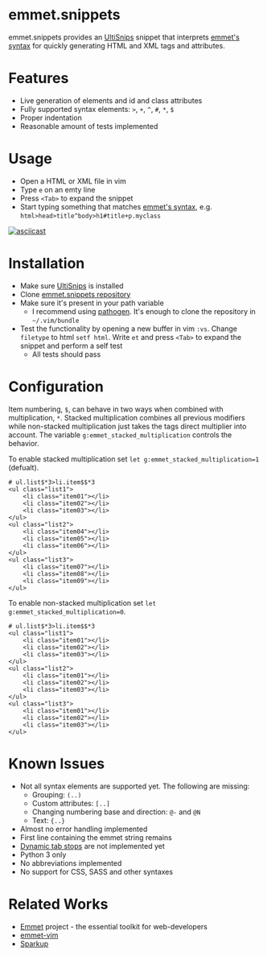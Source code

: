 # emmet.snippets

emmet.snippets provides an [UltiSnips](https://github.com/SirVer/ultisnips)
snippet that interprets [emmet's syntax](http://docs.emmet.io/abbreviations/syntax/)
for quickly generating HTML and XML tags and attributes.

# Features

* Live generation of elements and id and class attributes
* Fully supported syntax elements: `>`, `+`, `^`, `#`, `*`, `$`
* Proper indentation
* Reasonable amount of tests implemented

# Usage

* Open a HTML or XML file in vim
* Type `e` on an emty line
* Press `<Tab>` to expand the snippet
* Start typing something that matches [emmet's
  syntax](http://docs.emmet.io/abbreviations/syntax/), e.g.
  `html>head>title^body>h1#title+p.myclass`

[![asciicast](https://asciinema.org/a/81948.png)](https://asciinema.org/a/81948)

# Installation

* Make sure [UltiSnips](https://github.com/SirVer/ultisnips) is installed
* Clone [emmet.snippets repository](https://github.com/jceb/emmet.snippets)
* Make sure it's present in your path variable
  * I recommend using [pathogen](https://github.com/tpope/vim-pathogen).  It's
    enough to clone the repository in `~/.vim/bundle`
* Test the functionality by opening a new buffer in vim `:vs`.  Change
  `filetype` to html `setf html`.  Write `et` and press `<Tab>` to expand the
  snippet and perform a self test
  * All tests should pass

# Configuration

Item numbering, `$`, can behave in two ways when combined with multiplication,
`*`.  Stacked multiplication combines all previous modifiers while non-stacked
multiplication just takes the tags direct multiplier into account.  The variable
`g:emmet_stacked_multiplication` controls the behavior.

To enable stacked multiplication set `let g:emmet_stacked_multiplication=1`
(defualt).
```
# ul.list$*3>li.item$$*3
<ul class="list1">
    <li class="item01"></li>
    <li class="item02"></li>
    <li class="item03"></li>
</ul>
<ul class="list2">
    <li class="item04"></li>
    <li class="item05"></li>
    <li class="item06"></li>
</ul>
<ul class="list3">
    <li class="item07"></li>
    <li class="item08"></li>
    <li class="item09"></li>
</ul>
```

To enable non-stacked multiplication set `let g:emmet_stacked_multiplication=0`.
```
# ul.list$*3>li.item$$*3
<ul class="list1">
    <li class="item01"></li>
    <li class="item02"></li>
    <li class="item03"></li>
</ul>
<ul class="list2">
    <li class="item01"></li>
    <li class="item02"></li>
    <li class="item03"></li>
</ul>
<ul class="list3">
    <li class="item01"></li>
    <li class="item02"></li>
    <li class="item03"></li>
</ul>
```

# Known Issues

* Not all syntax elements are supported yet.  The following are missing:
  * Grouping: `(..)`
  * Custom attributes: `[..]`
  * Changing numbering base and direction: `@-` and `@N`
  * Text: `{..}`
* Almost no error handling implemented
* First line containing the emmet string remains
* [Dynamic tab
  stops](https://github.com/SirVer/ultisnips/tree/master/doc/examples/tabstop-generation)
  are not implemented yet
* Python 3 only
* No abbreviations implemented
* No support for CSS, SASS and other syntaxes

# Related Works

* [Emmet](http://emmet.io/) project - the essential toolkit for web-developers
* [emmet-vim](https://github.com/mattn/emmet-vim)
* [Sparkup](https://github.com/rstacruz/sparkup)
